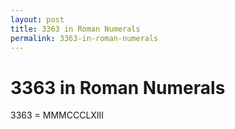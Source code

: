 ```yaml
---
layout: post
title: 3363 in Roman Numerals
permalink: 3363-in-roman-numerals
---
```


# 3363 in Roman Numerals

3363 = MMMCCCLXIII
